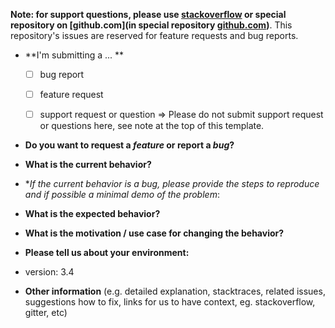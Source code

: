 **Note: for support questions, please use [stackoverflow](https://stackoverflow.com/search?tab=newest&q=ffmpeg%20autogen) or special repository on [github.com](in special repository [github.com](https://github.com/Ruslan-B/FFmpeg.AutoGen.Questions/issues))**. This repository's issues are reserved for feature requests and bug reports.

* **I'm submitting a ... **
  - [ ] bug report
  - [ ] feature request
  - [ ] support request or question => Please do not submit support request or questions here, see note at the top of this template.


* **Do you want to request a *feature* or report a *bug*?**



* **What is the current behavior?**



* **If the current behavior is a bug, please provide the steps to reproduce and if possible a minimal demo of the problem*:



* **What is the expected behavior?**



* **What is the motivation / use case for changing the behavior?**



* **Please tell us about your environment:**

- version: 3.4

* **Other information** (e.g. detailed explanation, stacktraces, related issues, suggestions how to fix, links for us to have context, eg. stackoverflow, gitter, etc)
